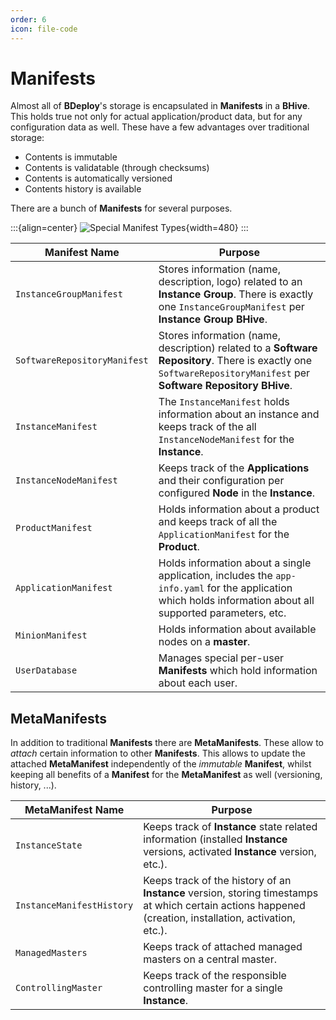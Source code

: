 ```yaml
---
order: 6
icon: file-code
---
```

# Manifests

Almost all of **BDeploy**'s storage is encapsulated in **Manifests** in a **BHive**. This holds true not only for actual application/product data, but for any configuration data as well. These have a few advantages over traditional storage:

* Contents is immutable
* Contents is validatable (through checksums)
* Contents is automatically versioned
* Contents history is available

There are a bunch of **Manifests** for several purposes.

:::{align=center}
![Special Manifest Types](/images/ManifestOverview.png){width=480}
:::

Manifest Name | Purpose
---           | ---
`InstanceGroupManifest` | Stores information (name, description, logo) related to an **Instance Group**. There is exactly one `InstanceGroupManifest` per **Instance Group** **BHive**.
`SoftwareRepositoryManifest` | Stores information (name, description) related to a **Software Repository**. There is exactly one `SoftwareRepositoryManifest` per **Software Repository** **BHive**.
`InstanceManifest` | The `InstanceManifest` holds information about an instance and keeps track of the all `InstanceNodeManifest` for the **Instance**.
`InstanceNodeManifest` | Keeps track of the **Applications** and their configuration per configured **Node** in the **Instance**.
`ProductManifest` | Holds information about a product and keeps track of all the `ApplicationManifest` for the **Product**.
`ApplicationManifest` | Holds information about a single application, includes the `app-info.yaml` for the application which holds information about all supported parameters, etc.
`MinionManifest` | Holds information about available nodes on a **master**.
`UserDatabase` | Manages special per-user **Manifests** which hold information about each user.

## MetaManifests

In addition to traditional **Manifests** there are **MetaManifests**. These allow to _attach_ certain information to other **Manifests**. This allows to update the attached **MetaManifest** independently of the _immutable_ **Manifest**, whilst keeping all benefits of a **Manifest** for the **MetaManifest** as well (versioning, history, ...).

MetaManifest Name | Purpose
---               | ---
`InstanceState` | Keeps track of **Instance** state related information (installed **Instance** versions, activated **Instance** version, etc.).
`InstanceManifestHistory` | Keeps track of the history of an **Instance** version, storing timestamps at which certain actions happened (creation, installation, activation, etc.).
`ManagedMasters` | Keeps track of attached managed masters on a central master.
`ControllingMaster` | Keeps track of the responsible controlling master for a single **Instance**.
